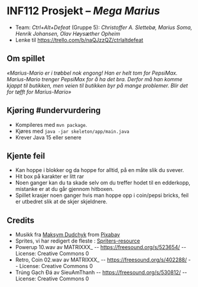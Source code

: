 # INF112 Prosjekt – _Mega Marius_

- Team: _Ctrl+Alt+Defeat_ (Gruppe 5): _Christoffer A. Slettebø, Marius Soma, Henrik Johansen, Olav Høysæther Opheim_
- Lenke til https://trello.com/b/naQJzzQZ/ctrlaltdefeat

## Om spillet

_«Marius-Mario er i trøbbel nok engong! Han er helt tom for PepsiMax. Marius-Mario trenger PepsiMax for å ha det bra. Derfor må han komme kjappt til butikken, men veien til butikken byr på mange problemer. Blir det for tøfft for Marius-Mario»_

## Kjøring #undervurdering

- Kompileres med `mvn package`.
- Kjøres med `java -jar skeleton/app/main.java`
- Krever Java 15 eller senere

## Kjente feil

- Kan hoppe i blokker og da hoppe for alltid, på en måte slik du svever. 
- Hit box på karakter er litt rar
- Noen ganger kan du ta skade selv om du treffer hodet til en edderkopp, mistanke er at du går gjennom hitboxen.
- Spillet krasjer noen ganger hvis man hoppe opp i coin/pepsi bricks, feil er utbedret slik at de skjer skjeldnere. 

## Credits
- Musikk fra <a href="https://pixabay.com/users/white_records-32584949/?utm_source=link-attribution&utm_medium=referral&utm_campaign=music&utm_content=164702">Maksym Dudchyk</a> from <a href="https://pixabay.com//?utm_source=link-attribution&utm_medium=referral&utm_campaign=music&utm_content=164702">Pixabay</a>
- Sprites, vi har redigert de fleste : <a href= https://www.spriters-resource.com/nes/supermariobros/sheet/52571>Spriters-resource</a>
- Powerup 10.wav av MATRIXXX_ -- https://freesound.org/s/523654/ -- License: Creative Commons 0
- Retro, Coin 02.wav av MATRIXXX_ -- https://freesound.org/s/402288/ -- License: Creative Commons 0
- Trúng Gạch Đá av SieuAmThanh -- https://freesound.org/s/530812/ -- License: Creative Commons 0
